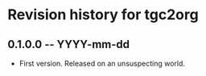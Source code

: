 # Revision history for tgc2org

## 0.1.0.0 -- YYYY-mm-dd

* First version. Released on an unsuspecting world.
